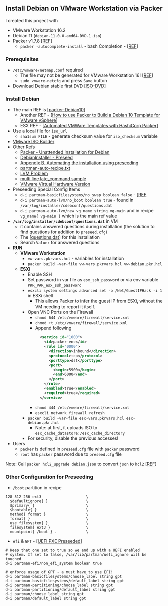 ## Install Debian on VMware Workstation via Packer

I created this project with
- VMware Workstation 16.2
- Debian 11 (`debian-11.0.0-amd64-DVD-1.iso`)
- Packer v1.7.8 [[REF](https://learn.hashicorp.com/tutorials/packer/get-started-install-cli#installing-packer)]
  - `packer -autocomplete-install` - bash Completion - [[REF](https://www.packer.io/docs/commands#autocompletion)]

### Prerequisites
- `/etc/vmware/netmap.conf` required
  - The file may not be generated for VMware Workstation 16! [[REF](https://bleepcoder.com/packer/710568243/vmware-workstation-16-does-not-generate-netmap-conf-during)] 
  - `sudo vmware-netcfg` and press `Save` button
- Download Debian stable first DVD [[ISO-DVD](https://cdimage.debian.org/debian-cd/current/amd64/iso-dvd/)] 

### Install Debian
- The main REF is [[packer-Debian10](https://github.com/eaksel/packer-Debian10)]
  - Another REF - [[How to use Packer to Build a Debian 10 Template for VMware vSphere](https://gmusumeci.medium.com/how-to-use-packer-to-build-a-debian-10-template-for-vmware-vsphere-28da6338c87e)]
  - ESX REF - [[Automated VMWare Templates with HashiCorp Packer](https://www.infralovers.com/en/articles/2019/10/15/automated-vmware-templates-with-hashicorp-packer/)]
- Use a local file for `iso_url`
  - `sha1sum FILE` - generate checksum value for `iso_checksum` variable
- [VMware ISO Builder](https://www.packer.io/docs/builders/vmware/iso)
- Other Refs
  - [Packer - Unattended Installation for Debian](https://www.packer.io/guides/automatic-operating-system-installs/preseed_ubuntu)
  - [DebianInstaller - Preseed](https://wiki.debian.org/DebianInstaller/Preseed)  
  - [Appendix B. Automating the installation using preseeding](https://www.debian.org/releases/bullseye/amd64/apb.en.html)
  - [partman-auto-recipe.txt](https://salsa.debian.org/installer-team/debian-installer/-/raw/master/doc/devel/partman-auto-recipe.txt)
  - [LVM Problem](https://bugs.debian.org/cgi-bin/bugreport.cgi?bug=687160)
  - [multi line late_command sample](https://unix.stackexchange.com/questions/556413/how-do-i-set-mirrors-in-etc-apt-sources-list-with-a-debian-preseed-file)
  - [VMware Virtual Hardware Version](https://kb.vmware.com/s/article/1003746)
- Preseeding Special Config Items
  - `d-i partman-basicfilesystems/no_swap boolean false` - [[REF](https://lists.debian.org/debian-user/2012/08/msg01558.html)
  - `d-i partman-auto-lvm/no_boot boolean true` - found in `/var/log/installer/cdebconf/questions.dat` 
  - `d-i partman-auto-lvm/new_vg_name string vg-main` and in recipe `vg_name{ vg-main }` which is the main ref value
- **`/var/log/installer/cdebconf/questions.dat`** in VM
  - it contains answered questions during installation (the solution to find questions for addition to `preseed.cfg`)
  - The [[questions.dat](questions.dat)] for this installation
  - Search `Value:` for answered questions
- **RUN**
  - **VMware Workstation**
    - `vw-vars.pkrvars.hcl` - variables for installation
    - `packer build -var-file vw-vars.pkrvars.hcl vw-debian.pkr.hcl`
  - **ESXi**
    - Enable SSH
    - Set password in var file as `esx_ssh_password` or via env variable `PKR_VAR_esx_ssh_password`
    - `esxcli system settings advanced set -o /Net/GuestIPHack -i 1` in ESXi shell
      - This allows Packer to infer the guest IP from ESXi, without the VM needing to report it itself.
    - Open VNC Ports on the Firewall
      - `chmod 644 /etc/vmware/firewall/service.xml`
      - `chmod +t /etc/vmware/firewall/service.xml`
      - Append following
        ```xml
          <service id="1000">
            <id>packer-vnc</id>
            <rule id="0000">
              <direction>inbound</direction>
              <protocol>tcp</protocol>
              <porttype>dst</porttype>
              <port>
                <begin>5900</begin>
                <end>6000</end>
              </port>
            </rule>
            <enabled>true</enabled>
            <required>true</required>
          </service>
        ```
      - `chmod 444 /etc/vmware/firewall/service.xml`
      - `esxcli network firewall refresh`
    - `packer build -var-file esx-vars.pkrvars.hcl esx-debian.pkr.hcl`
      - Note: at first, it uploads ISO to `esx_cache_datastore:/esx_cache_directory`
    - For security, disable the previous accesses!
- Users
  - `packer` is defined in `preseed.cfg` file with `packer` password
  - `root` has `packer` password due to `preseed.cfg` file

Note: Call `packer hcl2_upgrade debian.json` to convert `json` to `hcl2` [[REF](https://www.packer.io/guides/hcl/from-json-v1)] 


### Other Configuration for Preseeding

- `/boot` partition in recipe
```
128 512 256 ext3                    \
  $defaultignore{ }                 \
  $primary{ }                       \
  $bootable{ }                      \
  method{ format }                  \
  format{ }                         \
  use_filesystem{ }                 \
  filesystem{ ext3 }                \
  mountpoint{ /boot } .             \
```

- `efi` & `GPT` - [[UEFI PXE Preseeded](https://sven.stormbind.net/blog/posts/deb_uefi_pxe_install_hpe_dl120/)]
```
# Keep that one set to true so we end up with a UEFI enabled
# system. If set to false, /var/lib/partman/uefi_ignore will be touched
d-i partman-efi/non_efi_system boolean true

# enforce usage of GPT - a must have to use EFI!
d-i partman-basicfilesystems/choose_label string gpt
d-i partman-basicfilesystems/default_label string gpt
d-i partman-partitioning/choose_label string gpt
d-i partman-partitioning/default_label string gpt
d-i partman/choose_label string gpt
d-i partman/default_label string gpt
```
